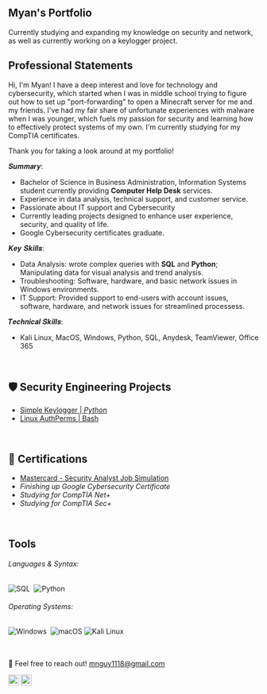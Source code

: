 ## Myan's Portfolio
Currently studying and expanding my knowledge on security and network, as well as currently working on a keylogger project.
## Professional Statements
Hi, I'm Myan! I have a deep interest and love for technology and cybersecurity, which started when I was in middle school trying to figure out how to set up "port-forwarding" to open a Minecraft server for me and my friends. I've had my fair share of unfortunate experiences with malware when I was younger, which fuels my passion for security and learning how to effectively protect systems of my own. I'm currently studying for my CompTIA certificates.

Thank you for taking a look around at my portfolio!

𝑺𝒖𝒎𝒎𝒂𝒓𝒚: 
* Bachelor of Science in Business Administration, Information Systems student currently providing **Computer Help Desk** services.
* Experience in data analysis, technical support, and customer service.
* Passionate about IT support and Cybersecurity
* Currently leading projects designed to enhance user experience, security, and quality of life.
* Google Cybersecurity certificates graduate.

𝑲𝒆𝒚 𝑺𝒌𝒊𝒍𝒍𝒔:
* Data Analysis: wrote complex queries with **SQL** and **Python**; Manipulating data for visual analysis and trend analysis.
* Troubleshooting: Software, hardware, and basic network issues in Windows environments.
* IT Support: Provided support to end-users with account issues, software, hardware, and network issues for streamlined processess.

𝑻𝒆𝒄𝒉𝒏𝒊𝒄𝒂𝒍 𝑺𝒌𝒊𝒍𝒍𝒔:
* Kali Linux, MacOS, Windows, Python, SQL, Anydesk, TeamViewer, Office 365
<br>

## 🛡️ Security Engineering Projects
- [Simple Keylogger | _Python_](https://github.com/myanhue/keylogger-project)
- [Linux AuthPerms | Bash](https://github.com/myanhue/linux-authperms)
<br>

## 📃 Certifications
- [Mastercard - Security Analyst Job Simulation](https://forage-uploads-prod.s3.amazonaws.com/completion-certificates/mfxGwGDp6WkQmtmTf/vcKAB5yYAgvemepGQ_mfxGwGDp6WkQmtmTf_68abca7b7ffdd58dc7e1368e_1756710342583_completion_certificate.pdf)
- _Finishing up Google Cybersecurity Certificate_
- _Studying for CompTIA Net+_
- _Studying for CompTIA Sec+_
<br>

## Tools
###### Languages & Syntax:
![SQL](https://img.shields.io/badge/-SQL-000?style=for-the-badge&logo=MySQL&logoColor=white)&nbsp;
![Python](https://img.shields.io/badge/python-3670A0?style=for-the-badge&logo=python&logoColor=ffdd54)&nbsp;

###### Operating Systems:
![Windows](https://img.shields.io/badge/Windows-0078D6?style=for-the-badge&logo=windows&logoColor=white)&nbsp;
![macOS](https://img.shields.io/badge/macOS-FFFFFF?style=for-the-badge&logo=apple&logoColor=black)
![Kali Linux](https://img.shields.io/badge/Linux-FCC624?style=for-the-badge&logo=linux&logoColor=black)&nbsp;
<br>
<br>
<br>

📩 Feel free to reach out! [mnguy1118@gmail.com](mailto:mnguy1118@gmail.com)

[<img align="left" alt="Myan Nguyen | LinkedIn" width="22px" src="https://cdn.jsdelivr.net/npm/simple-icons@v3/icons/linkedin.svg" />][linkedin]
[<img align="left" alt="Myan Nguyen | Email" width="22px" src="https://cdn.jsdelivr.net/npm/simple-icons@v3/icons/gmail.svg" />][gmail]

[linkedin]: https://linkedin.com/in/myan-nguyen
[gmail]: mailto:mnguy1118@gmail.com
